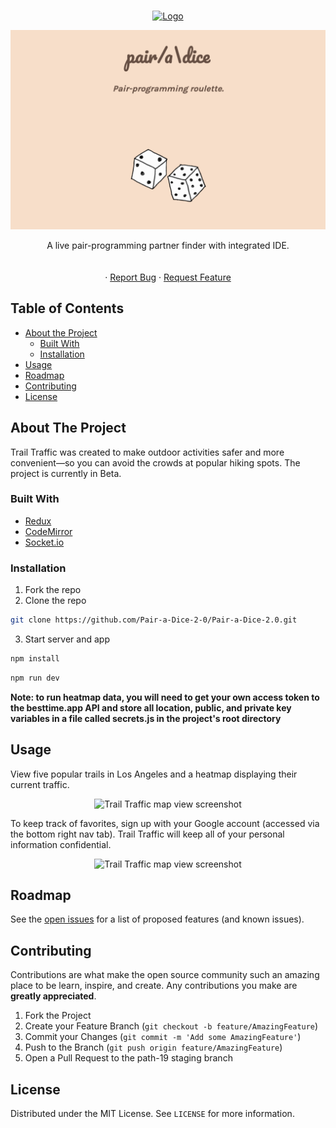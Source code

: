 <!-- PROJECT SHIELDS -->
<!--
*** I'm using markdown "reference style" links for readability.
*** Reference links are enclosed in brackets [ ] instead of parentheses ( ).
*** See the bottom of this document for the declaration of the reference variables
*** for contributors-url, forks-url, etc. This is an optional, concise syntax you may use.
*** https://www.markdownguide.org/basic-syntax/#reference-style-links
-->
<!-- [![Contributors][contributors-shield]][contributors-url]
[![Forks][forks-shield]][forks-url]
[![Stargazers][stars-shield]][stars-url]
[![Issues][issues-shield]][issues-url]
[![MIT License][license-shield]][license-url]
[![LinkedIn][linkedin-shield]][linkedin-url] -->



<!-- PROJECT LOGO -->
<br />
<p align="center">
  <a href="https://github.com/othneildrew/Best-README-Template">
    <img src="images/logo.png" alt="Logo" width="80" height="80">
  </a>
 <p align="center">
  <img
    alt="trail-traffic-logo"
    src="./assets/logo.png"
  />
     </p>

  <p align="center">
    A live pair-programming partner finder with integrated IDE.
    <br />
    <br />
    <br />
    ·
    <a href="https://github.com/Pair-a-Dice/pair-a-dice_repo/issues">Report Bug</a>
    ·
    <a href="https://github.com/Pair-a-Dice/pair-a-dice_repo/issues">Request Feature</a>
  </p>
</p>



<!-- TABLE OF CONTENTS -->
## Table of Contents

* [About the Project](#about-the-project)
  * [Built With](#built-with)
  * [Installation](#installation)
* [Usage](#usage)
* [Roadmap](#roadmap)
* [Contributing](#contributing)
* [License](#license)


<!-- ABOUT THE PROJECT -->
## About The Project

<!-- [![Product Name Screen Shot][product-screenshot]](https://example.com) -->
Trail Traffic was created to make outdoor activities safer and more convenient—so you can avoid the crowds at popular hiking spots. The project is currently in Beta.

### Built With

* [Redux](https://redux.js.org/)
* [CodeMirror](https://codemirror.net/)
* [Socket.io](https://socket.io/)



<!-- GETTING STARTED -->
<!-- ## Getting Started -->


<!-- ### Prerequisites

This is an example of how to list things you need to use the software and how to install them.
* npm
```sh
npm install npm@latest -g
``` -->

### Installation

1. Fork the repo
2. Clone the repo
```sh
git clone https://github.com/Pair-a-Dice-2-0/Pair-a-Dice-2.0.git
```
3. Start server and app
```sh
npm install
```
```sh
npm run dev
```
<b>Note: to run heatmap data, you will need to get your own access token to the besttime.app API and store all location, public, and private key variables in a file called secrets.js in the project's root directory</b>


<!-- USAGE EXAMPLES -->
## Usage
View five popular trails in Los Angeles and a heatmap displaying their current traffic.     <br />
<p align="center">
<img src="./assets/screenshot1.png" alt="Trail Traffic map view screenshot" width="300"> <br />
     </p>
To keep track of favorites, sign up with your Google account (accessed via the bottom right nav tab). Trail Traffic will keep all of your personal information confidential.
<p align="center">
<img src="./assets/faves.png" alt="Trail Traffic map view screenshot" width="300"> <br />
</p>

<!-- _For more examples, please refer to the [Documentation](https://example.com)_ -->



<!-- ROADMAP -->
## Roadmap

See the [open issues](https://github.com/wellhaus/path-19.git/issues) for a list of proposed features (and known issues).



<!-- CONTRIBUTING -->
## Contributing

Contributions are what make the open source community such an amazing place to be learn, inspire, and create. Any contributions you make are **greatly appreciated**.

1. Fork the Project
2. Create your Feature Branch (`git checkout -b feature/AmazingFeature`)
3. Commit your Changes (`git commit -m 'Add some AmazingFeature'`)
4. Push to the Branch (`git push origin feature/AmazingFeature`)
5. Open a Pull Request to the path-19 staging branch



<!-- LICENSE -->
## License

Distributed under the MIT License. See `LICENSE` for more information.



<!-- CONTACT -->
<!-- ## Contact

Coming soon! -->

<!-- Your Name - [@your_twitter](https://twitter.com/your_username) - email@example.com

Project Link: [https://github.com/your_username/repo_name](https://github.com/your_username/repo_name) -->



<!-- ACKNOWLEDGEMENTS -->
<!-- ## Acknowledgements

Coming soon! -->

<!-- * [GitHub Emoji Cheat Sheet](https://www.webpagefx.com/tools/emoji-cheat-sheet)
* [Img Shields](https://shields.io)
* [Choose an Open Source License](https://choosealicense.com)
* [GitHub Pages](https://pages.github.com)
* [Animate.css](https://daneden.github.io/animate.css)
* [Loaders.css](https://connoratherton.com/loaders)
* [Slick Carousel](https://kenwheeler.github.io/slick)
* [Smooth Scroll](https://github.com/cferdinandi/smooth-scroll)
* [Sticky Kit](http://leafo.net/sticky-kit)
* [JVectorMap](http://jvectormap.com)
* [Font Awesome](https://fontawesome.com) -->

